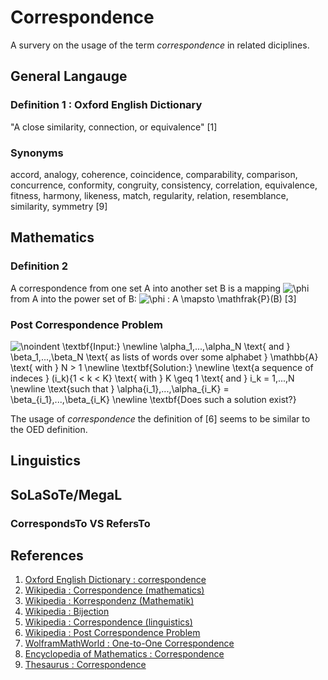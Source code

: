 # Correspondence

A survery on the usage of the term *correspondence* in related diciplines.

## General Langauge
### Definition 1 : Oxford English Dictionary
"A close similarity, connection, or equivalence" [1]

### Synonyms
accord,
analogy,
coherence,
coincidence,
comparability,
comparison,
concurrence,
conformity,
congruity,
consistency,
correlation,
equivalence,
fitness,
harmony,
likeness,
match,
regularity,
relation,
resemblance,
similarity,
symmetry
[9]


## Mathematics
### Definition 2 
A correspondence from one set A into another set B is a mapping ![\phi](http://mathurl.com/6aabpw.png) from A into the power set of B: ![\phi : A \mapsto \mathfrak{P}(B)](http://mathurl.com/zh359af.png) [3]

### Post Correspondence Problem
![
\noindent
\textbf{Input:}
\newline
\alpha_1,...,\alpha_N
\text{ and }
\beta_1,...,\beta_N
\text{ as lists of words over some alphabet } \mathbb{A}
\text{ with } N > 1
\newline
\textbf{Solution:}
\newline
\text{a sequence of indeces }
(i_k)_{1 < k < K} \text{ with } K \geq 1 \text{ and } i_k = 1,...,N
\newline
\text{such that } \alpha_{i_1},...,\alpha_{i_K} = \beta_{i_1},...,\beta_{i_K}
\newline
\textbf{Does such a solution exist?}
](http://mathurl.com/hczlslo.png)

The usage of *correspondence* the definition of [6] seems to be similar to the OED definition.

## Linguistics

## SoLaSoTe/MegaL
### CorrespondsTo VS RefersTo


## References
1. [Oxford English Dictionary : correspondence](http://www.oxforddictionaries.com/definition/english/correspondence)
2. [Wikipedia : Correspondence (mathematics)](https://en.wikipedia.org/wiki/Correspondence_%28mathematics%29)
3. [Wikipedia : Korrespondenz (Mathematik)](https://de.wikipedia.org/wiki/Korrespondenz_%28Mathematik%29)
4. [Wikipedia : Bijection](https://en.wikipedia.org/wiki/Bijection)
5. [Wikipedia : Correspondence (linguistics)](https://en.wikipedia.org/wiki/Comparative_method_%28linguistics%29)
6. [Wikipedia : Post Correspondence Problem](https://en.wikipedia.org/wiki/Post_correspondence_problem)
7. [WolframMathWorld : One-to-One Correspondence](http://mathworld.wolfram.com/One-to-OneCorrespondence.html)
8. [Encyclopedia of Mathematics : Correspondence](https://www.encyclopediaofmath.org/index.php/Correspondence)
9. [Thesaurus : Correspondence](http://www.thesaurus.com/browse/correspondence?s=t)

